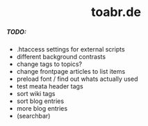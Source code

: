 <div align="center">
<h1>toabr.de</h1>
</div>

##### TODO:
- .htaccess settings for external scripts
- different background contrasts
- change tags to topics?
- change frontpage articles to list items
- preload font / find out whats actually used
- test meata header tags
- sort wiki tags
- sort blog entries
- more blog entries
- (searchbar)
